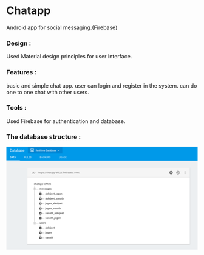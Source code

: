 # Chatapp
Android app for social messaging.(Firebase)
### Design :
Used Material design principles for user Interface.

### Features : 
basic and simple chat app. 
user can login and register in the system.
can do one to one chat with other users.

### Tools :
Used Firebase for authentication and database.

### The database structure :

![Alt text](/ss.png?raw=true "Real-time DB")

